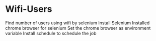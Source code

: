 # Wifi-Users
Find number of users using wifi by selenium
Install Selenium
Installed chrome browser for selenium
Set the chrome browser as environment variable
Install schedule to schedule the job
